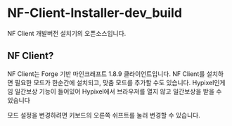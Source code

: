 # NF-Client-Installer-dev_build
NF Client 개발버전 설치기의 오픈소스입니다.

## NF Client?
NF Client는 Forge 기반 마인크래프트 1.8.9 클라이언트입니다.
NF Client를 설치하면 필요한 모드가 한순간에 설치되고, 맞춤 모드를 추가할 수도 있습니다.
Hypixel인게임 일간보상 기능이 들어있어 Hypixel에서 브라우저를 열지 않고 일간보상을 받을 수 있습니다

모드 설정을 변경하려면 키보드의 오른쪽 쉬프트를 눌러 변경할 수 있습니다.
